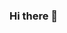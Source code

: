 ### Hi there 👋

<!--
** My name is Andrés Felipe Motta Rojas, I´m 21 years old and this is a little about me.

Some points about me:

- 🌱 I’m currently learning about data analysis with a specialization in the Netzun platform with UPAL (Universidad Peruano Alemana).
- 👯 I’m looking to collaborate on new projects with data analyst and machine learning. I´m electronic engineer and I know about different code languages and programs like matlab, simulink, power bi, etc.
- 🤔 I’m looking for help with learning more about data analysis and getting involved in my first job.
- 📫 How to reach me: Email - pipemota0922@gmail.com
- ⚡ Fun fact: I´ve been drummer for 10 years.
-->
